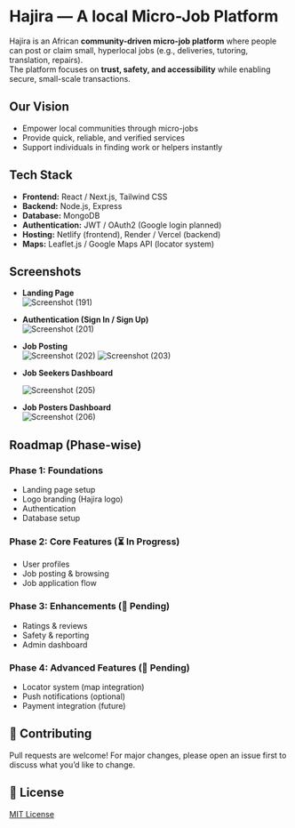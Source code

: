 #  Hajira — A local Micro-Job Platform

Hajira is an African **community-driven micro-job platform** where people can post or claim small, hyperlocal jobs (e.g., deliveries, tutoring, translation, repairs).  
The platform focuses on **trust, safety, and accessibility** while enabling secure, small-scale transactions. 


## Our Vision
- Empower local communities through micro-jobs  
- Provide quick, reliable, and verified services  
- Support individuals in finding work or helpers instantly  


## Tech Stack
- **Frontend:** React / Next.js, Tailwind CSS  
- **Backend:** Node.js, Express  
- **Database:** MongoDB  
- **Authentication:** JWT / OAuth2 (Google login planned)  
- **Hosting:** Netlify (frontend), Render / Vercel (backend)  
- **Maps:** Leaflet.js / Google Maps API (locator system)  


## Screenshots


- **Landing Page**  
![Screenshot (191)](https://github.com/user-attachments/assets/68fbdd00-76c1-4201-b29c-d1a286640219)


- **Authentication (Sign In / Sign Up)**  
![Screenshot (201)](https://github.com/user-attachments/assets/2c013aed-2fcb-4d6a-a5ba-20abd7f001dd)


- **Job Posting**  
![Screenshot (202)](https://github.com/user-attachments/assets/bef134c9-8059-46d9-a042-324bec089bea)
![Screenshot (203)](https://github.com/user-attachments/assets/99946e10-9c5b-429c-bd13-22fad256b9f4)


- **Job Seekers Dashboard**  

  ![Screenshot (205)](https://github.com/user-attachments/assets/dc73527c-68c9-4606-906d-d6bea93d29c2)

- **Job Posters Dashboard**  
 ![Screenshot (206)](https://github.com/user-attachments/assets/ee192140-84e0-48f4-ab42-3a865cd29170)


## Roadmap (Phase-wise)

### Phase 1: Foundations 
- Landing page setup  
- Logo branding (Hajira logo)  
- Authentication  
- Database setup  

### Phase 2: Core Features (⏳ In Progress)
- User profiles  
- Job posting & browsing  
- Job application flow  

### Phase 3: Enhancements (🔲 Pending)
- Ratings & reviews  
- Safety & reporting  
- Admin dashboard  

### Phase 4: Advanced Features (🔲 Pending)
- Locator system (map integration)  
- Push notifications (optional)  
- Payment integration (future)  


## 🤝 Contributing
Pull requests are welcome! For major changes, please open an issue first to discuss what you’d like to change.


## 📜 License
[MIT License](LICENSE)

